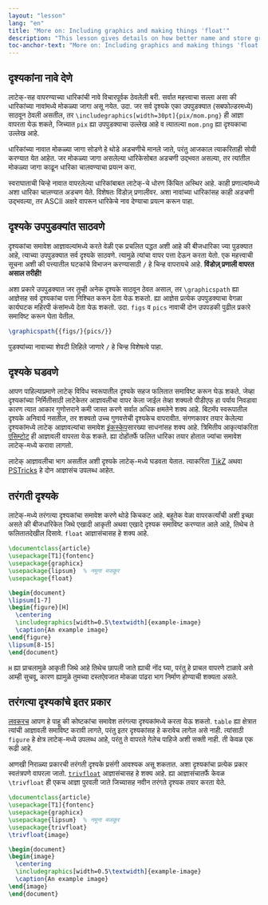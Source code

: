 ```yaml
---
layout: "lesson"
lang: "en"
title: "More on: Including graphics and making things 'float'"
description: "This lesson gives details on how better name and store graphics files to be used with LaTeX, and how you can make your own graphics from within LaTeX."
toc-anchor-text: "More on: Including graphics and making things 'float'"
---
```


## दृश्यकांना नावे देणे

लाटेक्-सह वापरण्याच्या धारिकांची नावे विचारपूर्वक ठेवलेली बरी. सर्वात महत्त्वाचा सल्ला असा की
धारिकांच्या नावांमध्ये मोकळ्या जागा असू नयेत. उदा. जर सर्व दृश्यके एका उपपुडक्यात (सबफोल्डरमध्ये)
साठवून ठेवली असतील, तर `\includegraphics[width=30pt]{pix/mom.png}` ही आज्ञा वापरता
येऊ शकते, जिच्यात `pix` ह्या उपपुडक्याचा उल्लेख आहे व त्यातल्या `mom.png` ह्या दृश्यकाचा उल्लेख
आहे.

धारिकांच्या नावात मोकळ्या जागा सोडणे हे थोडे अडचणीचे मानले जाते, परंतु आजकाल त्याकरिताही
सोयी करण्यात येत आहेत. जर मोकळ्या जागा असलेल्या धारिकेसोबत अडचणी उद्भवत असल्या, तर त्यांतील
मोकळ्या जागा काढून धारिका चालवण्याचा प्रयत्न करा.

स्वराघाताची चिन्हे नावात वापरलेल्या धारिकांबाबत लाटेक्-चे धोरण किंचित अस्थिर आहे. काही
प्रणाल्यांमध्ये अशा धारिका चालण्यात अडचण येते. विशेषतः विंडोज़् प्रणालीवर. अशा नावांच्या
धारिकांसह काही अडचणी उद्भवल्या, तर ASCII अक्षरे वापरून धारिकेचे नाव देण्याचा प्रयत्न करून
पाहा.

## दृश्यके उपपुडक्यांत साठवणे

दृश्यकांचा समावेश आज्ञावल्यांमध्ये करते वेळी एक प्रचलित पद्धत अशी आहे की बीजधारिका ज्या पुडक्यात
आहे, त्याच्या उपपुडक्यात सर्व दृश्यके साठवणे. त्यामुळे त्यांचा वापर पत्ता देऊन करता येतो. एक
महत्त्वाची सूचना अशी की पत्त्यातील घटकांचे विभाजन करण्यासाठी `/` हे चिन्ह वापरायचे
आहे. **विंडोज़् प्रणाली वापरत असाल तरीही!**

अशा प्रकारे उपपुडक्यात जर तुम्ही अनेक दृश्यके साठवून ठेवत असाल, तर `\graphicspath` ह्या आज्ञेसह
सर्व दृश्यकांचा पत्ता निश्चित करून देता येऊ शकतो. ह्या आज्ञेस प्रत्येक उपपुडक्याचा वेगळा कार्यघटक
महिरपी कंसांमध्ये देता येऊ शकतो. उदा. `figs` व `pics` नावाची दोन उपपडकी पुढील प्रकारे
समाविष्ट करून घेता येतील.

<!-- {% raw %} -->
```latex
\graphicspath{{figs/}{pics/}}
```
<!-- {% endraw %} -->

पुडक्यांच्या नावाच्या शेवटी लिहिले जाणारे `/` हे चिन्ह विशेषत्वे पाहा.

## दृश्यके घडवणे

आपण पाहिल्याप्रमाणे लाटेक् विविध स्वरूपातील दृश्यके सहज फलितात समाविष्ट करून घेऊ शकते. जेव्हा
दृश्यकांच्या निर्मितीसाठी लाटेकेतर आज्ञावलीचा वापर केला जाईल तेव्हा शक्यतो पीडीएफ् हा पर्याय
निवडावा कारण त्यात आकार गुणोत्तराने कमी जास्त करणे सर्वात अधिक क्षमतेने शक्य आहे. बिटमॅप
स्वरूपातील दृश्यके अनिवार्य नसतील, तर शक्यतो उच्च गुणवत्तेची दृश्यकेच वापरावीत. संगणकावर तयार
केलेल्या दृश्यकांमध्ये लाटेक् आज्ञावल्यांचा समावेश [इंकस्केप](https://inkscape.org/)सारख्या
साधनांसह शक्य आहे. त्रिमितीय आकृत्यांकरिता
[एसिम्टोट](https://www.ctan.org/pkg/asymptote) ही आज्ञावली वापरता येऊ शकते. ह्या
दोहोंतर्फे फलित धारिका तयार होतात ज्यांचा समावेश लाटेक्-मध्ये करावा लागतो.

लाटेक् आज्ञावलीचा भाग असतील अशी दृश्यके लाटेक्-मध्ये घडवता येतात. त्याकरिता
[Ti*k*Z](https://ctan.org/pkg/pgf) अथवा
[PSTricks](https://ctan.org/pkg/pstricks-base) हे दोन आज्ञासंच उपलब्ध आहेत.

## तरंगती दृश्यके

लाटेक्-मध्ये तरंगत्या दृश्यकांचा समावेश करणे थोडे किचकट आहे. बहुतेक वेळा वापरकर्त्यांची अशी इच्छा
असते की बीजधारिकेत जिथे एखादी आकृती अथवा एखादे दृश्यक समाविष्ट करण्यात आले आहे, तिथेच ते
फलितातदेखील दिसावे. `float` आज्ञासंचासह हे शक्य आहे.

```latex
\documentclass{article}
\usepackage[T1]{fontenc}
\usepackage{graphicx}
\usepackage{lipsum}  % नमूना मजकूर
\usepackage{float}

\begin{document}
\lipsum[1-7]
\begin{figure}[H]
  \centering
  \includegraphics[width=0.5\textwidth]{example-image}
  \caption{An example image}
\end{figure}
\lipsum[8-15]
\end{document}
```

`H` ह्या प्राचलामुळे आकृती जिथे आहे तिथेच छापली जाते ह्याची नोंद घ्या, परंतु हे प्राचल वापरणे
टाळावे असे आम्ही सुचवू, कारण ह्यामुळे तुमच्या दस्तऐवजात मोकळा पांढरा भाग निर्माण होण्याची
शक्यता असते.

## तरंगत्या दृश्यकांचे इतर प्रकार

[लवकरच](lesson-08) आपण हे पाहू की कोष्टकांचा समावेश तरंगत्या दृश्यकांमध्ये करता येऊ
शकतो. `table` ह्या क्षेत्रात त्यांची आज्ञावली समाविष्ट करावी लागते, परंतु इतर दृश्यकांसह हे
करावेच लागेल असे नाही. त्यांसाठी `figure` हे क्षेत्र लाटेक्-मध्ये उपलब्ध आहे, परंतु ते वापरले गेलेच
पाहिजे अशी सक्ती नाही. ती केवळ एक रूढी आहे.

आणखी निराळ्या प्रकारची तरंगती दृश्यके प्रसंगी आवश्यक असू शकतात. अशा दृश्यकांचा प्रत्येक प्रकार
स्वतंत्रपणे वापरला जातो. [`trivfloat`](https://ctan.org/pkg/trivfloat) आज्ञासंचासह हे
शक्य आहे. ह्या आज्ञासंचातर्फे केवळ `\trivfloat` ही एकच आज्ञा पुरवली जाते जिच्यासह नवीन तरंगते
दृश्यक तयार करता येते.

```latex
\documentclass{article}
\usepackage[T1]{fontenc}
\usepackage{graphicx}
\usepackage{lipsum}  % नमूना मजकूर
\usepackage{trivfloat}
\trivfloat{image}

\begin{document}
\begin{image}
  \centering
  \includegraphics[width=0.5\textwidth]{example-image}
  \caption{An example image}
\end{image}
\end{document}
```
